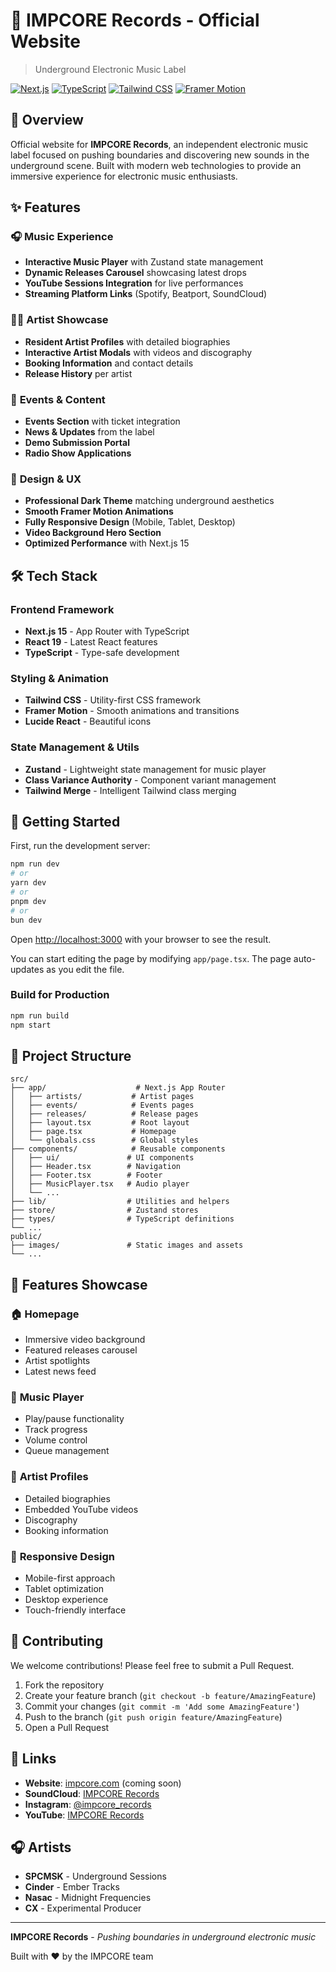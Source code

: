 # 🎵 IMPCORE Records - Official Website

> Underground Electronic Music Label

[![Next.js](https://img.shields.io/badge/Next.js-15.x-black.svg)](https://nextjs.org/)
[![TypeScript](https://img.shields.io/badge/TypeScript-5.x-blue.svg)](https://www.typescriptlang.org/)
[![Tailwind CSS](https://img.shields.io/badge/Tailwind_CSS-3.x-38B2AC.svg)](https://tailwindcss.com/)
[![Framer Motion](https://img.shields.io/badge/Framer_Motion-11.x-0055FF.svg)](https://www.framer.com/motion/)

## 🌟 Overview

Official website for **IMPCORE Records**, an independent electronic music label focused on pushing boundaries and discovering new sounds in the underground scene. Built with modern web technologies to provide an immersive experience for electronic music enthusiasts.

## ✨ Features

### 🎧 **Music Experience**
- **Interactive Music Player** with Zustand state management
- **Dynamic Releases Carousel** showcasing latest drops
- **YouTube Sessions Integration** for live performances
- **Streaming Platform Links** (Spotify, Beatport, SoundCloud)

### 👨‍🎤 **Artist Showcase**
- **Resident Artist Profiles** with detailed biographies
- **Interactive Artist Modals** with videos and discography
- **Booking Information** and contact details
- **Release History** per artist

### 🎪 **Events & Content**
- **Events Section** with ticket integration
- **News & Updates** from the label
- **Demo Submission Portal**
- **Radio Show Applications**

### 🎨 **Design & UX**
- **Professional Dark Theme** matching underground aesthetics
- **Smooth Framer Motion Animations**
- **Fully Responsive Design** (Mobile, Tablet, Desktop)
- **Video Background Hero Section**
- **Optimized Performance** with Next.js 15

## 🛠 Tech Stack

### **Frontend Framework**
- **Next.js 15** - App Router with TypeScript
- **React 19** - Latest React features
- **TypeScript** - Type-safe development

### **Styling & Animation**
- **Tailwind CSS** - Utility-first CSS framework
- **Framer Motion** - Smooth animations and transitions
- **Lucide React** - Beautiful icons

### **State Management & Utils**
- **Zustand** - Lightweight state management for music player
- **Class Variance Authority** - Component variant management
- **Tailwind Merge** - Intelligent Tailwind class merging

## 🚀 Getting Started

First, run the development server:

```bash
npm run dev
# or
yarn dev
# or
pnpm dev
# or
bun dev
```

Open [http://localhost:3000](http://localhost:3000) with your browser to see the result.

You can start editing the page by modifying `app/page.tsx`. The page auto-updates as you edit the file.

### Build for Production

```bash
npm run build
npm start
```

## 📁 Project Structure

```
src/
├── app/                    # Next.js App Router
│   ├── artists/           # Artist pages
│   ├── events/            # Events pages
│   ├── releases/          # Release pages
│   ├── layout.tsx         # Root layout
│   ├── page.tsx           # Homepage
│   └── globals.css        # Global styles
├── components/            # Reusable components
│   ├── ui/               # UI components
│   ├── Header.tsx        # Navigation
│   ├── Footer.tsx        # Footer
│   ├── MusicPlayer.tsx   # Audio player
│   └── ...
├── lib/                  # Utilities and helpers
├── store/                # Zustand stores
├── types/                # TypeScript definitions
└── ...
public/
├── images/               # Static images and assets
└── ...
```

## 🎨 Features Showcase

### 🏠 **Homepage**
- Immersive video background
- Featured releases carousel
- Artist spotlights
- Latest news feed

### 🎵 **Music Player**
- Play/pause functionality
- Track progress
- Volume control
- Queue management

### 👥 **Artist Profiles**
- Detailed biographies
- Embedded YouTube videos
- Discography
- Booking information

### 📱 **Responsive Design**
- Mobile-first approach
- Tablet optimization
- Desktop experience
- Touch-friendly interface

## 🤝 Contributing

We welcome contributions! Please feel free to submit a Pull Request.

1. Fork the repository
2. Create your feature branch (`git checkout -b feature/AmazingFeature`)
3. Commit your changes (`git commit -m 'Add some AmazingFeature'`)
4. Push to the branch (`git push origin feature/AmazingFeature`)
5. Open a Pull Request

## 🔗 Links

- **Website**: [impcore.com](https://impcore.com) (coming soon)
- **SoundCloud**: [IMPCORE Records](https://soundcloud.com/impcore)
- **Instagram**: [@impcore_records](https://instagram.com/impcore_records)
- **YouTube**: [IMPCORE Records](https://youtube.com/@impcore_records)

## 🎧 Artists

- **SPCMSK** - Underground Sessions
- **Cinder** - Ember Tracks  
- **Nasac** - Midnight Frequencies
- **CX** - Experimental Producer

---

**IMPCORE Records** - *Pushing boundaries in underground electronic music*

Built with ❤️ by the IMPCORE team
